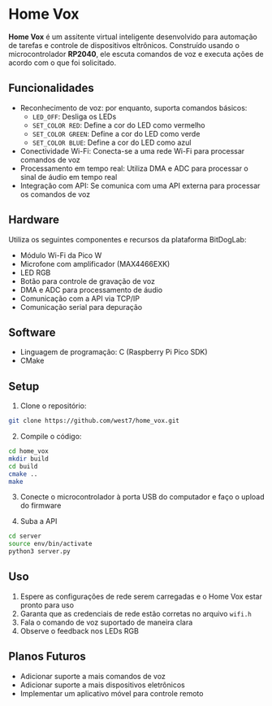 # Home Vox

**Home Vox** é um assitente virtual inteligente desenvolvido para automação de tarefas e controle de dispositivos eltrônicos. Construído usando o microcontrolador **RP2040**, ele escuta comandos de voz e executa ações de acordo com o que foi solicitado.

## Funcionalidades

- Reconhecimento de voz: por enquanto, suporta comandos básicos:
  - `LED_OFF`: Desliga os LEDs
  - `SET_COLOR RED`: Define a cor do LED como vermelho
  - `SET_COLOR GREEN`: Define a cor do LED como verde
  - `SET_COLOR BLUE`: Define a cor do LED como azul
- Conectividade Wi-Fi: Conecta-se a uma rede Wi-Fi para processar comandos de voz
- Processamento em tempo real: Utiliza DMA e ADC para processar o sinal de áudio em tempo real
- Integração com API: Se comunica com uma API externa para processar os comandos de voz

## Hardware

Utiliza os seguintes componentes e recursos da plataforma BitDogLab:
- Módulo Wi-Fi da Pico W
- Microfone com amplificador (MAX4466EXK)
- LED RGB
- Botão para controle de gravação de voz
- DMA e ADC para processamento de áudio
- Comunicação com a API via TCP/IP
- Comunicação serial para depuração

## Software

- Linguagem de programação: C (Raspberry Pi Pico SDK)
- CMake

## Setup

1. Clone o repositório:
```bash
git clone https://github.com/west7/home_vox.git
```
2. Compile o código:
```bash
cd home_vox
mkdir build
cd build
cmake ..
make
```
3. Conecte o microcontrolador à porta USB do computador e faço o upload do firmware

4. Suba a API
```bash
cd server
source env/bin/activate
python3 server.py
```
## Uso

1. Espere as configurações de rede serem carregadas e o Home Vox estar pronto para uso 
2. Garanta que as credenciais de rede estão corretas no arquivo `wifi.h`
3. Fala o comando de voz suportado de maneira clara
4. Observe o feedback nos LEDs RGB

## Planos Futuros

- Adicionar suporte a mais comandos de voz
- Adicionar suporte a mais dispositivos eletrônicos
- Implementar um aplicativo móvel para controle remoto

